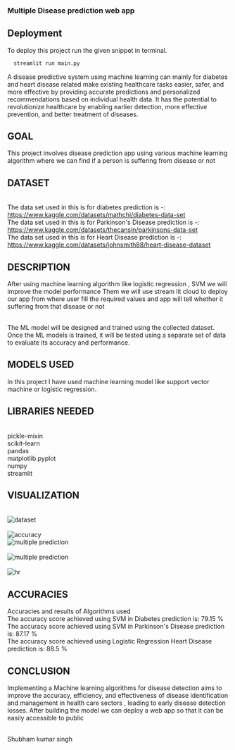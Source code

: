 ### Multiple Disease prediction web app

## Deployment

To deploy this project run the given snippet in terminal.

```bash
  streamlit run main.py
```
<p>A disease predictive system using machine learning can mainly for diabetes and heart disease related make existing healthcare tasks easier, safer, and more effective by providing accurate predictions and personalized recommendations based on individual health data. It has the potential to revolutionize healthcare by enabling earlier detection, more effective prevention, and better treatment of diseases.</p>


## GOAL

This project involves disease prediction app using various machine learning algorithm where we can find if a person is suffering from disease or not

## DATASET

<br>The data set used in this is for diabetes prediction is -: https://www.kaggle.com/datasets/mathchi/diabetes-data-set
<br>The data set used in this is for Parkinson's Disease prediction is -: https://www.kaggle.com/datasets/thecansin/parkinsons-data-set
<br>The data set used in this is for Heart Disease prediction is -: https://www.kaggle.com/datasets/johnsmith88/heart-disease-dataset

## DESCRIPTION

After using machine learning algorithm like logistic regression , SVM we will improve the model performance
Them we will use stream lit cloud to deploy our app from where user fill the required values and app will tell whether it suffering from that disease or not

<br>The ML model will be designed and trained using the collected dataset.
<br>Once the ML models is trained, it will be tested using a separate set of data to evaluate its accuracy and performance.


## MODELS USED

In this project I have used machine learning model like support vector machine or logistic regression.

## LIBRARIES NEEDED

<br>pickle-mixin
<br>scikit-learn
<br>pandas
<br>matplotlib.pyplot
<br>numpy
<br>streamlit

## VISUALIZATION

<br>![dataset](https://github.com/Shubhamkumar-op/World-of-AI/blob/master/machine_learning/Multiple%20disease%20prediction%20web%20app/images/Screenshot%202023-03-31%20211125.png)</br>
<br>![accuracy](https://github.com/Shubhamkumar-op/World-of-AI/blob/master/machine_learning/Multiple%20disease%20prediction%20web%20app/images/Screenshot%202023-03-31%20211527.png)
<br>![multiple prediction](https://github.com/Shubhamkumar-op/World-of-AI/blob/master/machine_learning/Multiple%20disease%20prediction%20web%20app/images/Screenshot%202023-03-31%20211719.png)</br>
<br>![multiple prediction](https://github.com/Shubhamkumar-op/World-of-AI/blob/master/machine_learning/Multiple%20disease%20prediction%20web%20app/images/Screenshot%202023-03-31%20211955.png)</br>
<br>![hr](https://github.com/Shubhamkumar-op/World-of-AI/blob/master/machine_learning/Multiple%20disease%20prediction%20web%20app/images/Screenshot%202023-03-31%20212018.png)

## ACCURACIES

Accuracies and results of Algorithms used
<br>The accuracy score achieved using SVM in Diabetes prediction is: 79.15 %
<br>The accuracy score achieved using SVM in Parkinson's Disease prediction is: 87.17 %
<br>The accuracy score achieved using Logistic Regression Heart Disease prediction is: 88.5 %

## CONCLUSION

Implementing a Machine learning algorithms for disease detection aims to improve the accuracy, efficiency, and effectiveness of disease identification and management in health care sectors , leading to early disease detection losses.
After building the model we can deploy a web app so that it can be easily accessible to public

<br>Shubham kumar singh</br>
